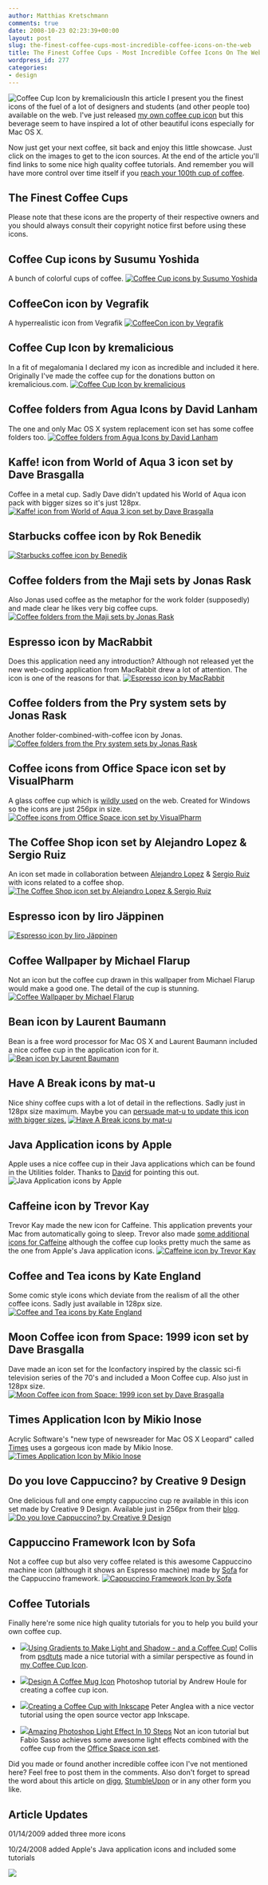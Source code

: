```yaml
---
author: Matthias Kretschmann
comments: true
date: 2008-10-23 02:23:39+00:00
layout: post
slug: the-finest-coffee-cups-most-incredible-coffee-icons-on-the-web
title: The Finest Coffee Cups - Most Incredible Coffee Icons On The Web
wordpress_id: 277
categories:
- design
---
```


![Coffee Cup Icon by kremalicious](/media/coffee-cup-icon-kremalicious.png)In this article I present you the finest icons of the fuel of a lot of designers and students (and other people too) available on the web. I've just released [my own coffee cup icon](/coffee-cup-icon) but this beverage seem to have inspired a lot of other beautiful icons especially for Mac OS X.

Now just get your next coffee, sit back and enjoy this little showcase. Just click on the images to get to the icon sources. At the end of the article you'll find links to some nice high quality coffee tutorials. And remember you will have more control over time itself if you [reach your 100th cup of coffee](http://en.wikipedia.org/wiki/Three_Hundred_Big_Boys).

<!-- more -->




## The Finest Coffee Cups



Please note that these icons are the property of their respective owners and you should always consult their copyright notice first before using these icons.



## Coffee Cup icons by Susumu Yoshida


A bunch of colorful cups of coffee.
[![Coffee Cup icons by Susumo Yoshida](/media/coffee-showcase-susumo.png)](http://www.mcdodesign.com/?page_id=22)



## CoffeeCon icon by Vegrafik


A hyperrealistic icon from Vegrafik
[![CoffeeCon icon by Vegrafik](/media/coffee-showcase-vegrafik.png)](http://macthemes2.net/forum/viewtopic.php?id=16789993)



## Coffee Cup Icon by kremalicious


In a fit of megalomania I declared my icon as incredible and included it here. Originally I've made the coffee cup for the donations button on kremalicious.com.
[![Coffee Cup Icon by kremalicious](/media/coffee-showcase-kretschmann.png)](/coffee-cup-icon)



## Coffee folders from Agua Icons by David Lanham


The one and only Mac OS X system replacement icon set has some coffee folders too.
[![Coffee folders from Agua Icons by David Lanham](/media/coffee-showcase-lanham.png)](http://dlanham.com/art/agua/)



## Kaffe! icon from World of Aqua 3 icon set by Dave Brasgalla


Coffee in a metal cup. Sadly Dave didn't updated his World of Aqua icon pack with bigger sizes so it's just 128px.
[![Kaffe! icon from World of Aqua 3 icon set by Dave Brasgalla](/media/coffee-showcase-brasgalla.png)](http://iconfactory.com/freeware/preview/woa3)



## Starbucks coffee icon by Rok Benedik


[![Starbucks coffee icon by Benedik](/media/coffee-showcase-benedik.png)](http://benedik.deviantart.com/art/Starbucks-coffee-icons-96173293)



## Coffee folders from the Maji sets by Jonas Rask


Also Jonas used coffee as the metaphor for the work folder (supposedly) and made clear he likes very big coffee cups.
[![Coffee folders from the Maji sets by Jonas Rask](/media/coffee-showcase-rask1.png)](http://www.jonasraskdesign.com/medias/medias.html)



## Espresso icon by MacRabbit


Does this application need any introduction? Although not released yet the new web-coding application from MacRabbit drew a lot of attention. The icon is one of the reasons for that.
[![Espresso icon by MacRabbit](/media/coffee-showcase-macrabbit.png)](http://macrabbit.com/espresso/)



## Coffee folders from the Pry system sets by Jonas Rask


Another folder-combined-with-coffee icon by Jonas.
[![Coffee folders from the Pry system sets by Jonas Rask](/media/coffee-showcase-rask2.png)](http://www.jonasraskdesign.com/medias/medias.html)



## Coffee icons from Office Space icon set by VisualPharm


A glass coffee cup which is [wildly used](http://abduzeedo.com/amazing-photoshop-light-effect-10-steps) on the web. Created for Windows so the icons are just 256px in size.
[![Coffee icons from Office Space icon set by VisualPharm](/media/coffee-showcase-visualpharm.png)](http://www.visualpharm.com/office_space.html)



## The Coffee Shop icon set by Alejandro Lopez & Sergio Ruiz


An icon set made in collaboration between [Alejandro Lopez](http://www.dimensionofdeskmod.net/medias/) & [Sergio Ruiz](http://www.camtessadesign.com/descargas/ver/the_coffee_shop) with icons related to a coffee shop.
[![The Coffee Shop icon set by Alejandro Lopez & Sergio Ruiz](/media/coffee-showcase-lopezruiz.png)](http://RuizDesign.deviantart.com/art/The-Coffee-Shop-89457309)



## Espresso icon by Iiro Jäppinen


[![Espresso icon by Iiro Jäppinen](/media/coffee-showcase-jaeppinen.png)](http://iirojappinen.com/medias.html)



## Coffee Wallpaper by Michael Flarup


Not an icon but the coffee cup drawn in this wallpaper from Michael Flarup would make a good one. The detail of the cup is stunning.
[![Coffee Wallpaper by Michael Flarup](/media/coffee-showcase-flarup.png)](http://pixelresort.com/wallpapers/)



## Bean icon by Laurent Baumann


Bean is a free word processor for Mac OS X and Laurent Baumann included a nice coffee cup in the application icon for it.
[![Bean icon by Laurent Baumann](/media/coffee-showcase-baumann.png)](http://www.bean-osx.com/Bean.html)



## Have A Break icons by mat-u


Nice shiny coffee cups with a lot of detail in the reflections. Sadly just in 128px size maximum. Maybe you can [persuade mat-u to update this icon with bigger sizes.](http://www.mat-u.com/)
[![Have A Break icons by mat-u](/media/coffee-showcase-matu.png)](http://mat-u.deviantart.com/art/Have-A-Break-Icons-54326598)



## Java Application icons by Apple


Apple uses a nice coffee cup in their Java applications which can be found in the Utilities folder. Thanks to [David](http://dlanham.com/) for pointing this out.
![Java Application icons by Apple](/media/coffee-showcase-apple.png)



## Caffeine icon by Trevor Kay


Trevor Kay made the new icon for Caffeine. This application prevents your Mac from automatically going to sleep. Trevor also made [some additional icons for Caffeine](http://God-X.deviantart.com/art/Caffeine-Replacement-Icons-75619389) although the coffee cup looks pretty much the same as the one from Apple's Java application icons.
[![Caffeine icon by Trevor Kay](/media/coffee-showcase-kaycaffeine.png)](http://lightheadsw.com/caffeine/)



## Coffee and Tea icons by Kate England


Some comic style icons which deviate from the realism of all the other coffee icons. Sadly just available in 128px size.
[![Coffee and Tea icons by Kate England](/media/coffee-showcase-england.png)](http://iconfactory.com/freeware/preview/cofe)



## Moon Coffee icon from Space: 1999 icon set by Dave Brasgalla


Dave made an icon set for the Iconfactory inspired by the classic sci-fi television series of the 70's and included a Moon Coffee cup. Also just in 128px size.
[![Moon Coffee icon from Space: 1999 icon set by Dave Brasgalla](/media/coffee-showcase-brasgalla2.png)](http://iconfactory.com/freeware/preview/1999)



## Times Application Icon by Mikio Inose


Acrylic Software's "new type of newsreader for Mac OS X Leopard" called [Times](http://www.acrylicapps.com/times/) uses a gorgeous icon made by Mikio Inose.
[![Times Application Icon by Mikio Inose](/media/coffee-showcase-times.png)](http://www.mikworks.com/clientwork/times/)



## Do you love Cappuccino? by Creative 9 Design


One delicious full and one empty cappuccino cup re available in this icon set made by Creative 9 Design. Available just in 256px from their [blog](http://www.c9-d.com/blog/view/63).
[![Do you love Cappuccino? by Creative 9 Design](/media/coffee-showcase-lovecappu.png)](http://www.c9-d.com/blog/view/63)



## Cappuccino Framework Icon by Sofa


Not a coffee cup but also very coffee related is this awesome Cappuccino machine icon (although it shows an Espresso machine) made by [Sofa](http://www.madebysofa.com) for the Cappuccino framework.
[![Cappuccino Framework Icon by Sofa](/media/coffee-showcase-cappuccinosofa.png)](http://cappuccino.org/)




## Coffee Tutorials



Finally here're some nice high quality tutorials for you to help you build your own coffee cup.





  * ![](/media/coffee-showcase-tut-psdtuts.png)[Using Gradients to Make Light and Shadow - and a Coffee Cup!](http://psdtuts.com/tutorials-effects/using-gradients-to-make-light-and-shadow-and-a-coffee-cup/)
Collis from [psdtuts](http://psdtuts.com) made a nice tutorial with a similar perspective as found in [my Coffee Cup Icon](http://www.kremalicious.com/goodies/).



  * ![](/media/coffee-showcase-tut-houle.png)[Design A Coffee Mug Icon](http://www.myinkblog.com/2008/08/02/design-a-coffee-mug-icon/)
Photoshop tutorial by Andrew Houle for creating a coffee cup icon.



  * ![](/media/coffee-showcase-tut-vectuts.png)[Creating a Coffee Cup with Inkscape](http://vectortuts.com/illustration/creating-a-coffee-cup-with-inkscape/)
Peter Anglea with a nice vector tutorial using the open source vector app Inkscape.



  * ![](/media/coffee-showcase-tut-abduzeedo.png)[Amazing Photoshop Light Effect In 10 Steps](http://abduzeedo.com/amazing-photoshop-light-effect-10-steps)
Not an icon tutorial but Fabio Sasso achieves some awesome light effects combined with the coffee cup from the [Office Space icon set](http://www.visualpharm.com/office_space.html).




Did you made or found another incredible coffee icon I've not mentioned here? Feel free to post them in the comments. Also don't forget to spread the word about this article on [digg](http://digg.com/design/The_Finest_Coffee_Most_Incredible_Coffee_Icons_On_The_Web), [StumbleUpon](http://www.stumbleupon.com/url/www.kremalicious.com/2008/10/the-finest-coffee-cups-most-incredible-coffee-icons-on-the-web/) or in any other form you like.








## Article Updates




01/14/2009 added three more icons




10/24/2008 added Apple's Java application icons and included some tutorials






![](http://vg09.met.vgwort.de/na/11749249cfd84ec2959c7aef1ae26bfa)

